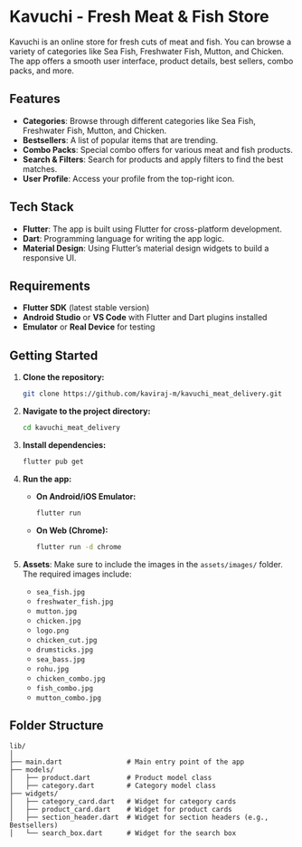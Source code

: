 
# Kavuchi - Fresh Meat & Fish Store

Kavuchi is an online store for fresh cuts of meat and fish. You can browse a variety of categories like Sea Fish, Freshwater Fish, Mutton, and Chicken. The app offers a smooth user interface, product details, best sellers, combo packs, and more.

## Features

- **Categories**: Browse through different categories like Sea Fish, Freshwater Fish, Mutton, and Chicken.
- **Bestsellers**: A list of popular items that are trending.
- **Combo Packs**: Special combo offers for various meat and fish products.
- **Search & Filters**: Search for products and apply filters to find the best matches.
- **User Profile**: Access your profile from the top-right icon.

## Tech Stack

- **Flutter**: The app is built using Flutter for cross-platform development.
- **Dart**: Programming language for writing the app logic.
- **Material Design**: Using Flutter’s material design widgets to build a responsive UI.

## Requirements

- **Flutter SDK** (latest stable version)
- **Android Studio** or **VS Code** with Flutter and Dart plugins installed
- **Emulator** or **Real Device** for testing

## Getting Started

1. **Clone the repository:**
   ```bash
   git clone https://github.com/kaviraj-m/kavuchi_meat_delivery.git
   ```

2. **Navigate to the project directory:**
   ```bash
   cd kavuchi_meat_delivery
   ```

3. **Install dependencies:**
   ```bash
   flutter pub get
   ```

4. **Run the app:**
   - **On Android/iOS Emulator:**
     ```bash
     flutter run
     ```

   - **On Web (Chrome):**
     ```bash
     flutter run -d chrome
     ```

5. **Assets**: Make sure to include the images in the `assets/images/` folder. The required images include:
   - `sea_fish.jpg`
   - `freshwater_fish.jpg`
   - `mutton.jpg`
   - `chicken.jpg`
   - `logo.png`
   - `chicken_cut.jpg`
   - `drumsticks.jpg`
   - `sea_bass.jpg`
   - `rohu.jpg`
   - `chicken_combo.jpg`
   - `fish_combo.jpg`
   - `mutton_combo.jpg`

## Folder Structure

```
lib/
│
├── main.dart                # Main entry point of the app
├── models/
│   ├── product.dart         # Product model class
│   ├── category.dart        # Category model class
├── widgets/
│   ├── category_card.dart   # Widget for category cards
│   ├── product_card.dart    # Widget for product cards
│   ├── section_header.dart  # Widget for section headers (e.g., Bestsellers)
│   └── search_box.dart      # Widget for the search box
```
